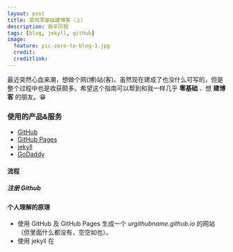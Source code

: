 ```yaml
---
layout: post
title: 菜鸡零基础建博客（上）
description: 艰辛历程
tags: [blog, jekyll, github]
image:
  feature: pic-zero-to-blog-1.jpg
  credit:
  creditlink:
---
```


最近突然心血来潮，想做个网(博)站(客)。虽然现在建成了也没什么可写的，但是整个过程中也是收获颇多。希望这个指南可以帮到和我一样几乎 **零基础** 、想 **建博客** 的朋友。😁

### 使用的产品&服务
- [GitHub](https://github.com/)
- [GitHub Pages](https://pages.github.com/)
- [jekyll](http://jekyll.bootcss.com/)
- [GoDaddy](https://www.godaddy.com/)

#### 流程

##### 注册 Github

#### 个人理解的原理
- 使用 GitHub 及 GitHub Pages 生成一个 *urgithubname.github.io* 的网站（但里面什么都没有，空空如也）。
- 使用 jekyll 在
